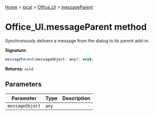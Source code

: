 [Home](./index) &gt; [local](local.md) &gt; [Office\_UI](local.office_ui.md) &gt; [messageParent](local.office_ui.messageparent.md)

# Office\_UI.messageParent method

Synchronously delivers a message from the dialog to its parent add-in.

**Signature:**
```javascript
messageParent(messageObject: any): void;
```
**Returns:** `void`

## Parameters

|  Parameter | Type | Description |
|  --- | --- | --- |
|  `messageObject` | `any` |  |

